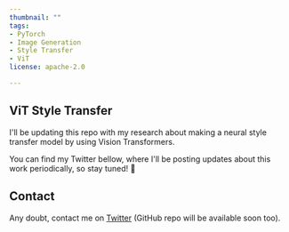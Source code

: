 ```yaml
---
thumbnail: ""
tags:
- PyTorch
- Image Generation
- Style Transfer
- ViT
license: apache-2.0

---
```


## ViT Style Transfer

I'll be updating this repo with my research about making a neural style transfer model by using Vision Transformers.

You can find my Twitter bellow, where I'll be posting updates about this work periodically, so stay tuned! 🤗

## Contact

Any doubt, contact me on [Twitter](https://twitter.com/ehcalabres) (GitHub repo will be available soon too).